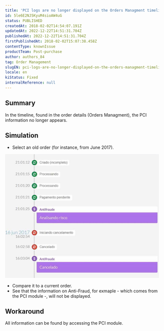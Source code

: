 ```yaml
---
title: 'PCI logs are no longer displayed on the Orders Managment timeline'
id: 5le6E2NJ5KyuM4sioAW4uG
status: PUBLISHED
createdAt: 2018-02-02T14:54:07.191Z
updatedAt: 2022-12-22T14:51:31.704Z
publishedAt: 2022-12-22T14:51:31.704Z
firstPublishedAt: 2018-02-02T15:07:38.458Z
contentType: knownIssue
productTeam: Post-purchase
author: authors_84
tag: Order Management
slugEN: pci-logs-are-no-longer-displayed-on-the-orders-managment-timeline
locale: en
kiStatus: Fixed
internalReference: null
---
```


## Summary

In the timeline, found in the order details (Orders Managment), the PCI information no longer appears.


## Simulation

- Select an old order (for instance, from June 2017).

![pedido com log pci](https://raw.githubusercontent.com/vtexdocs/known-issues/refs/heads/main/docs/en/known-issues/Post-purchase/pci-logs-are-no-longer-displayed-on-the-orders-managment-timeline_1.PNG)

- Compare it to a current order.
- See that the information on Anti-Fraud, for exmaple - which comes from the PCI module -, will not be displayed.

## Workaround

All information can be found by accessing the PCI module.

